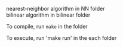nearest-neighbor algorithm in NN folder  
bilinear algorithm in bilinear folder

To compile, run `make` in the folder

To execute, run 'make run' in the each folder
